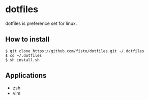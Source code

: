dotfiles
========

dotfiles is preference set for linux.

## How to install ##

	$ git clone https://github.com/fisto/dotfiles.git ~/.dotfiles
	$ cd ~/.dotfiles
	$ sh install.sh

## Applications ##
- zsh
- vim